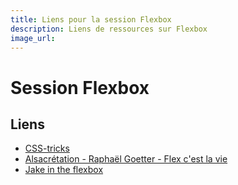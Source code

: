 ```yaml
---
title: Liens pour la session Flexbox
description: Liens de ressources sur Flexbox
image_url:
---
```


# Session Flexbox

## Liens

- [CSS-tricks](https://css-tricks.com/)
- [Alsacrétation - Raphaël Goetter - Flex c'est la vie](http://www.alsacreations.com/tuto/lire/1493-css3-flexbox-layout-module.html)
- [Jake in the flexbox](http://jackintheflexbox.tumblr.com/)